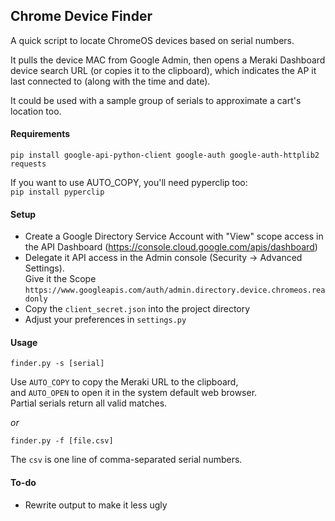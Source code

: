 ## Chrome Device Finder ##

A quick script to locate ChromeOS devices based on serial numbers.

It pulls the device MAC from Google Admin, then opens a Meraki Dashboard device search URL (or copies it to the clipboard), which indicates the AP it last connected to (along with the time and date).  

It could be used with a sample group of serials to approximate a cart's location too.

#### Requirements ####

`pip install google-api-python-client google-auth google-auth-httplib2 requests`

If you want to use AUTO_COPY, you'll need pyperclip too:  
`pip install pyperclip`

#### Setup ####

* Create a Google Directory Service Account with "View" scope access in the API Dashboard (https://console.cloud.google.com/apis/dashboard)
* Delegate it API access in the Admin console (Security -> Advanced Settings).  
Give it the Scope `https://www.googleapis.com/auth/admin.directory.device.chromeos.readonly`
* Copy the `client_secret.json` into the project directory
* Adjust your preferences in `settings.py`

#### Usage ####

`finder.py -s [serial]`

Use `AUTO_COPY` to copy the Meraki URL to the clipboard,  
and `AUTO_OPEN` to open it in the system default web browser.  
Partial serials return all valid matches.  

*or*

`finder.py -f [file.csv]`

The `csv` is one line of comma-separated serial numbers.  


#### To-do ####

* Rewrite output to make it less ugly
